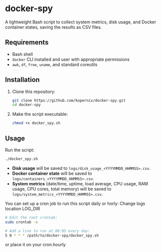 # docker-spy

A lightweight Bash script to collect system metrics, disk usage, and Docker container states, saving the results as CSV files.

## Requirements

- Bash shell
- `docker` CLI installed and user with appropriate permissions
- `awk`, `df`, `free`, `uname`, and standard coreutils

## Installation

1. Clone this repository:
   ```bash
   git clone https://github.com/kopernix/docker-spy.git
   cd docker-spy
   ```

2. Make the script executable:
   ```bash
   chmod +x docker_spy.sh
   ```

## Usage

Run the script:
```bash
./docker_spy.sh
```

- **Disk usage** will be saved to `logs/disk_usage_<YYYYMMDD_HHMMSS>.csv`.
- **Docker container state** will be saved to `logs/containers_<YYYYMMDD_HHMMSS>.csv`.
- **System metrics** (date/time, uptime, load average, CPU usage, RAM usage, CPU cores, total memory) will be saved to `logs/system_metrics_<YYYYMMDD_HHMMSS>.csv`.

You can set up a cron job to run this script daily or horly:
Change logs location LOG_DIR 

```bash
# Edit the root crontab:
sudo crontab -e

# Add a line to run at 00:05 every day:
5 0 * * * /path/to/docker-spy/docker_spy.sh
```
or place it on your cron.hourly


